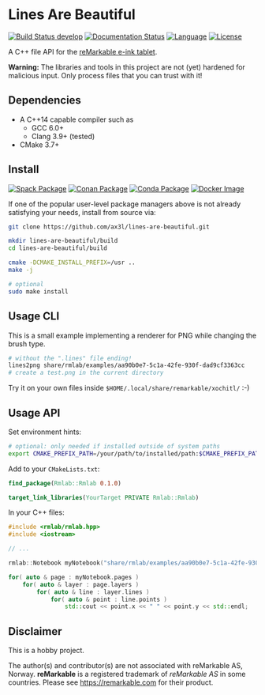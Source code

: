 # Lines Are Beautiful

[![Build Status develop](https://img.shields.io/travis/ax3l/lines-are-beautiful/develop.svg?label=develop)](https://travis-ci.org/ax3l/lines-are-beautiful/branches)
[![Documentation Status](https://readthedocs.org/projects/rmlab/badge/?version=latest)](http://rmlab.readthedocs.io)
[![Language](https://img.shields.io/badge/language-C%2B%2B14-orange.svg)](https://isocpp.org)
[![License](https://img.shields.io/badge/license-GPLv3-blue.svg)](https://www.gnu.org/licenses/gpl-3.0.html)

A C++ file API for the [reMarkable e-ink tablet](https://remarkable.com).

**Warning:** The libraries and tools in this project are not (yet) hardened for malicious input.
Only process files that you can trust with it!

## Dependencies

- A C++14 capable compiler such as
  - GCC 6.0+
  - Clang 3.9+ (tested)
- CMake 3.7+

## Install

[![Spack Package](https://img.shields.io/badge/spack-rmlab-brightgreen.svg)](https://spack.io)
[![Conan Package](https://img.shields.io/badge/conan-notyet-yellow.svg)](https://conan.io)
[![Conda Package](https://img.shields.io/badge/conda-notyet-yellow.svg)](https://conda.io)
[![Docker Image](https://img.shields.io/badge/docker-notyet-yellow.svg)](https://docker.io)

If one of the popular user-level package managers above is not already satisfying your needs, install from source via:

```bash
git clone https://github.com/ax3l/lines-are-beautiful.git

mkdir lines-are-beautiful/build
cd lines-are-beautiful/build

cmake -DCMAKE_INSTALL_PREFIX=/usr ..
make -j

# optional
sudo make install
```

## Usage CLI

This is a small example implementing a renderer for PNG while changing the brush type.

```bash
# without the ".lines" file ending!
lines2png share/rmlab/examples/aa90b0e7-5c1a-42fe-930f-dad9cf3363cc
# create a test.png in the current directory
```

Try it on your own files inside `$HOME/.local/share/remarkable/xochitl/` :-)

## Usage API

Set environment hints:
```bash
# optional: only needed if installed outside of system paths
export CMAKE_PREFIX_PATH=/your/path/to/installed/path:$CMAKE_PREFIX_PATH
```

Add to your `CMakeLists.txt`:
```cmake
find_package(Rmlab::Rmlab 0.1.0)

target_link_libraries(YourTarget PRIVATE Rmlab::Rmlab)
```

In your C++ files:
```C++
#include <rmlab/rmlab.hpp>
#include <iostream>

// ...

rmlab::Notebook myNotebook("share/rmlab/examples/aa90b0e7-5c1a-42fe-930f-dad9cf3363cc");

for( auto & page : myNotebook.pages )
    for( auto & layer : page.layers )
        for( auto & line : layer.lines )
            for( auto & point : line.points )
                std::cout << point.x << " " << point.y << std::endl;
```

## Disclaimer

This is a hobby project.

The author(s) and contributor(s) are not associated with reMarkable AS, Norway.
**reMarkable** is a registered trademark of *reMarkable AS* in some countries.
Please see https://remarkable.com for their product.
